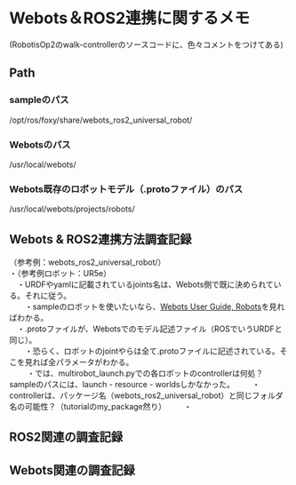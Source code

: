 # Webots＆ROS2連携に関するメモ
(RobotisOp2のwalk-controllerのソースコードに、色々コメントをつけてある) <br>

## Path
### sampleのパス
/opt/ros/foxy/share/webots_ros2_universal_robot/ <br>
### Webotsのパス
/usr/local/webots/ <br>
### Webots既存のロボットモデル（.protoファイル）のパス
/usr/local/webots/projects/robots/ <br>

## Webots & ROS2連携方法調査記録
（参考例：webots_ros2_universal_robot/）<br>
・（参考例ロボット：UR5e） <br>
　・URDFやyamlに記載されているjoints名は、Webots側で既に決められている。それに従う。<br>
　　・sampleのロボットを使いたいなら、[Webots User Guide, Robots](https://cyberbotics.com/doc/guide/robots?version=R2022a)を見ればわかる。<br>
　・.protoファイルが、Webotsでのモデル記述ファイル（ROSでいうURDFと同じ）。<br>
　　・恐らく、ロボットのjointやらは全て.protoファイルに記述されている。そこを見れば全パラメータがわかる。<br>
　
　・では、multirobot_launch.pyでの各ロボットのcontrollerは何処？sampleのパスには、launch - resource - worldsしかなかった。
　　・controllerは、パッケージ名（webots_ros2_universal_robot）と同じフォルダ名の可能性？（tutorialのmy_package然り）
　　・

## ROS2関連の調査記録

## Webots関連の調査記録
